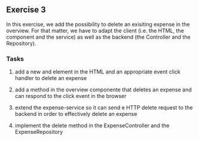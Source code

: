 ## Exercise 3 ##

In this exercise, we add the possibility to delete an exisiting expense in the overview. For that matter, we have to adapt the client (i.e. the HTML, the component and the service) as well as the backend (the Controller and the Repository).


### Tasks ###

1. add a new <th> and <td> element in the HTML and an appropriate event click handler to delete an expense

2. add a method in the overview componente that deletes an expense and can respond to the click event in the browser

3. extend the expense-service so it can send e HTTP delete request to the backend in order to effectively delete an expense

4. implement the delete method in the ExpenseController and the ExpenseRepository